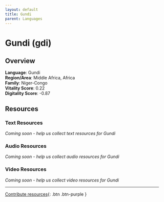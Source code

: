 ```yaml
---
layout: default
title: Gundi
parent: Languages
---
```


# Gundi (gdi)

## Overview

**Language**: Gundi  
**Region/Area**: Middle Africa, Africa  
**Family**: Niger-Congo  
**Vitality Score**: 0.22  
**Digitality Score**: -0.87  

## Resources

### Text Resources
*Coming soon - help us collect text resources for Gundi*

### Audio Resources
*Coming soon - help us collect audio resources for Gundi*

### Video Resources
*Coming soon - help us collect video resources for Gundi*

---

[Contribute resources](https://fairtrain.github.io/){: .btn .btn-purple }

